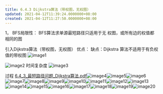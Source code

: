 ```yaml
---
title: 6.4.3 Dijkstra算法（带权图，无权图）
updated: 2021-04-12T11:39:24.0000000+08:00
created: 2021-04-12T11:27:50.0000000+08:00
---
```


1，
BFS局限性：
BFS算法求单源最短路径只适⽤于⽆
权图，或所有边的权值都相同的图

引入Dijkstra算法（带权图，无权图）
优点：
缺点：Dijkstra 算法不适⽤于有负权值的带权图
![image1](../../assets/1b063e32fe204ce89f627799af842c07.png)

![image2](../../assets/0cff0239a27f4ae0bc4b464612cd4235.png)
时间复杂度
![image3](../../assets/908a51b5a7b04587a60ff521ac388b9d.png)

过程
[6.4_3_最短路径问题_Dijkstra算法.pdf](../../assets/19f41bdcbefb499ca96602bd884e6758.pdf)![image4](../../assets/22f68e2f2c4b49368b46c57a3cf938cc.png)![image5](../../assets/4825f6e5a294440599a6ae40bf97cad2.png)![image6](../../assets/a1b83b47e48b4f239bcfa62e0bfb2489.png)![image7](../../assets/0921fdc150a34ef9826d258427f8ea7c.png)![image8](../../assets/844a069bdaa447138cbdc4ae1aa0e01c.png)![image9](../../assets/86e775b974ea49a7aef29fcd739b2453.png)![image10](../../assets/505149ea8e9149788d0a1c5c5f57abf8.png)![image11](../../assets/5e4738a91aaf401d85fb82cef5a8f62b.png)![image12](../../assets/2b06554603c54f618f66339b36036a28.png)![image13](../../assets/e5e185b847df4a75a55fe590df8ca42f.png)![image14](../../assets/ffdb98b5e3b34484818870251ff2f35d.png)![image15](../../assets/b9eafb4a6a94412394f2c9286b8b5333.png)![image16](../../assets/0d26dd613a3641418e640e708f3e2285.png)![image17](../../assets/c2d2d1b19b824e6287b4778bab6bd35c.png)![image18](../../assets/7c589f5e5338475c9d549bf395759f48.png)![image19](../../assets/33e6efef775c4d3894f3cb7c929072c1.png)![image20](../../assets/0dd2e4dede184e8ca52d39050e904ee4.png)
